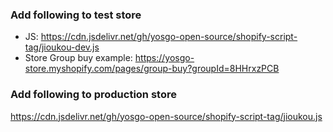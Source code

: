 ### Add following to test store

- JS: https://cdn.jsdelivr.net/gh/yosgo-open-source/shopify-script-tag/jioukou-dev.js
- Store Group buy example: https://yosgo-store.myshopify.com/pages/group-buy?groupId=8HHrxzPCB

### Add following to production store

https://cdn.jsdelivr.net/gh/yosgo-open-source/shopify-script-tag/jioukou.js
